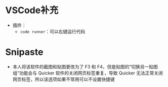 # VSCode补充

- 插件：
  - `code runner`：可以右键运行代码

# Snipaste

- 本人将该软件的截图和贴图更改为了 F3 和 F4，但是贴图的”切换另一贴图组“功能会与 Quicker 软件的关闭网页标签重复，导致 Quicker 无法正常关闭网页标签，所以该选项如果不常用可以不设置快捷键